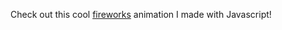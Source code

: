 Check out this cool [fireworks](https://shouryabatra.github.io/fireworks/) animation I made with Javascript!
